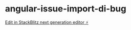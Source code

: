 # angular-issue-import-di-bug

[Edit in StackBlitz next generation editor ⚡️](https://stackblitz.com/~/github.com/prclm/angular-issue-import-di-bug)